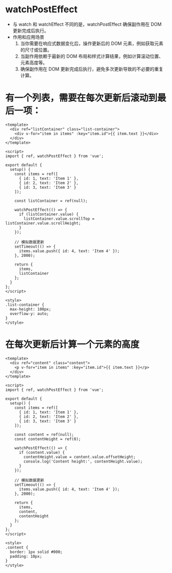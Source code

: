 # watchPostEffect

- 与 watch 和 watchEffect 不同的是，watchPostEffect 确保副作用在 DOM 更新完成后执行。
- 作用和应用场景
  1.  当你需要在响应式数据变化后，操作更新后的 DOM 元素，例如获取元素的尺寸或位置。
  2.  当副作用依赖于最新的 DOM 布局和样式计算结果，例如计算滚动位置、元素高度等。
  3.  确保副作用在 DOM 更新完成后执行，避免多次更新导致的不必要的重复计算。

# 有一个列表，需要在每次更新后滚动到最后一项：

```
<template>
  <div ref="listContainer" class="list-container">
    <div v-for="item in items" :key="item.id">{{ item.text }}</div>
  </div>
</template>

<script>
import { ref, watchPostEffect } from 'vue';

export default {
  setup() {
    const items = ref([
      { id: 1, text: 'Item 1' },
      { id: 2, text: 'Item 2' },
      { id: 3, text: 'Item 3' }
    ]);

    const listContainer = ref(null);

    watchPostEffect(() => {
      if (listContainer.value) {
        listContainer.value.scrollTop = listContainer.value.scrollHeight;
      }
    });

    // 模拟数据更新
    setTimeout(() => {
      items.value.push({ id: 4, text: 'Item 4' });
    }, 2000);

    return {
      items,
      listContainer
    };
  }
};
</script>

<style>
.list-container {
  max-height: 100px;
  overflow-y: auto;
}
</style>

```

# 在每次更新后计算一个元素的高度

```
<template>
  <div ref="content" class="content">
    <p v-for="item in items" :key="item.id">{{ item.text }}</p>
  </div>
</template>

<script>
import { ref, watchPostEffect } from 'vue';

export default {
  setup() {
    const items = ref([
      { id: 1, text: 'Item 1' },
      { id: 2, text: 'Item 2' },
      { id: 3, text: 'Item 3' }
    ]);

    const content = ref(null);
    const contentHeight = ref(0);

    watchPostEffect(() => {
      if (content.value) {
        contentHeight.value = content.value.offsetHeight;
        console.log('Content height:', contentHeight.value);
      }
    });

    // 模拟数据更新
    setTimeout(() => {
      items.value.push({ id: 4, text: 'Item 4' });
    }, 2000);

    return {
      items,
      content,
      contentHeight
    };
  }
};
</script>

<style>
.content {
  border: 1px solid #000;
  padding: 10px;
}
</style>
```
